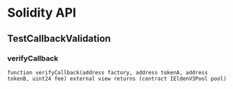 # Solidity API

## TestCallbackValidation

### verifyCallback

```solidity
function verifyCallback(address factory, address tokenA, address tokenB, uint24 fee) external view returns (contract IEldenV3Pool pool)
```

